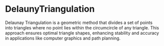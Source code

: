 # DelaunyTriangulation
Delaunay Triangulation is a geometric method that divides a set of points into triangles where no point lies within the circumcircle of any triangle. This approach ensures optimal triangle shapes, enhancing stability and accuracy in applications like computer graphics and path planning.
